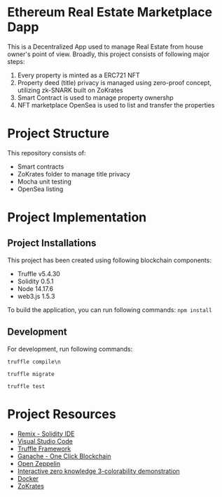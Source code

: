 # Ethereum Real Estate Marketplace Dapp

This is a Decentralized App used to manage Real Estate from house owner's point of view. Broadly, this project consists of following major steps:

1. Every property is minted as a ERC721 NFT
2. Property deed (title) privacy is managed using zero-proof concept, utilizing zk-SNARK built on ZoKrates
3. Smart Contract is used to manage property ownershp
4. NFT marketplace OpenSea is used to list and transfer the properties

# Project Structure

This repository consists of:

* Smart contracts
* ZoKrates folder to manage title privacy
* Mocha unit testing
* OpenSea listing

# Project Implementation

## Project Installations

This project has been created using following blockchain components:

* Truffle v5.4.30
* Solidity 0.5.1
* Node 14.17.6
* web3.js 1.5.3

To build the application, you can run following commands: `npm install`

## Development

For development, run following commands:

`truffle compile\n`

`truffle migrate`

`truffle test`


# Project Resources

* [Remix - Solidity IDE](https://remix.ethereum.org/)
* [Visual Studio Code](https://code.visualstudio.com/)
* [Truffle Framework](https://truffleframework.com/)
* [Ganache - One Click Blockchain](https://truffleframework.com/ganache)
* [Open Zeppelin ](https://openzeppelin.org/)
* [Interactive zero knowledge 3-colorability demonstration](http://web.mit.edu/~ezyang/Public/graph/svg.html)
* [Docker](https://docs.docker.com/install/)
* [ZoKrates](https://github.com/Zokrates/ZoKrates)
